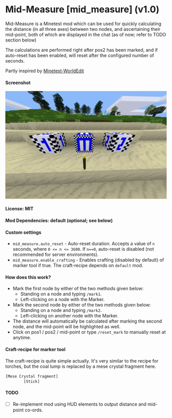 # Mid-Measure [mid_measure] (v1.0)

Mid-Measure is a Minetest mod which can be used for quickly calculating the distance (in all three axes) between two nodes, and ascertaining their mid-point, both of which are displayed in the chat (as of now; refer to TODO section below)

The calculations are performed right after pos2 has been marked, and if auto-reset has been enabled, will reset after the configured number of seconds.

Partly inspired by [Minetest-WorldEdit](https://github.com/Uberi/Minetest-WorldEdit)

#### Screenshot
![Screenshot](https://raw.githubusercontent.com/ClobberXD/mid_measure/master/screenshot.png)

#### License: MIT

#### Mod Dependencies: default (optional; see below)

#### Custom settings
- `mid_measure.auto_reset` - Auto-reset duration. Accepts a value of `n` seconds, where `0 <= n <= 3600`. If `n==0`, auto-reset is disabled (not recommended for server environments).
- `mid_measure.enable_crafting` - Enables crafting (disabled by default) of marker tool if true. The craft-recipe depends on `default` mod.

#### How does this work?
- Mark the first node by either of the two methods given below:
  - Standing on a node and typing `/mark1`.
  - Left-clicking on a node with the Marker.
- Mark the second node by either of the two methods given below:
  - Standing on a node and typing `/mark2`.
  - Left-clicking on another node with the Marker.
- The distance will automatically be calculated after marking the second node, and the mid-point will be highlighted as well.
- Click on pos1 / pos2 / mid-point or type `/reset_mark` to manually reset at anytime.

#### Craft-recipe for marker tool
The craft-recipe is quite simple actually. It's very similar to the recipe for torches, but the coal lump is replaced by a mese crystal fragment here.
```
[Mese Crystal fragment]
        [Stick]

```

#### TODO
- [ ] Re-implement mod using HUD elements to output distance and mid-point co-ords.